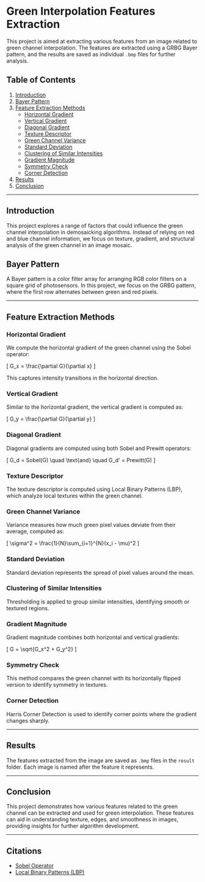 # Green Interpolation Features Extraction

This project is aimed at extracting various features from an image related to green channel interpolation. The features are extracted using a GRBG Bayer pattern, and the results are saved as individual `.bmp` files for further analysis.

## Table of Contents
1. [Introduction](#introduction)
2. [Bayer Pattern](#bayer-pattern)
3. [Feature Extraction Methods](#feature-extraction-methods)
    - [Horizontal Gradient](#horizontal-gradient)
    - [Vertical Gradient](#vertical-gradient)
    - [Diagonal Gradient](#diagonal-gradient)
    - [Texture Descriptor](#texture-descriptor)
    - [Green Channel Variance](#green-channel-variance)
    - [Standard Deviation](#standard-deviation)
    - [Clustering of Similar Intensities](#clustering-of-similar-intensities)
    - [Gradient Magnitude](#gradient-magnitude)
    - [Symmetry Check](#symmetry-check)
    - [Corner Detection](#corner-detection)
4. [Results](#results)
5. [Conclusion](#conclusion)

---

## Introduction

This project explores a range of factors that could influence the green channel interpolation in demosaicking algorithms. Instead of relying on red and blue channel information, we focus on texture, gradient, and structural analysis of the green channel in an image mosaic.

## Bayer Pattern

A Bayer pattern is a color filter array for arranging RGB color filters on a square grid of photosensors. In this project, we focus on the GRBG pattern, where the first row alternates between green and red pixels.

---

## Feature Extraction Methods

### Horizontal Gradient
We compute the horizontal gradient of the green channel using the Sobel operator:

\[
G_x = \frac{\partial G}{\partial x}
\]

This captures intensity transitions in the horizontal direction.

### Vertical Gradient
Similar to the horizontal gradient, the vertical gradient is computed as:

\[
G_y = \frac{\partial G}{\partial y}
\]

### Diagonal Gradient
Diagonal gradients are computed using both Sobel and Prewitt operators:

\[
G_d = Sobel(G) \quad \text{and} \quad G_d' = Prewitt(G)
\]

### Texture Descriptor
The texture descriptor is computed using Local Binary Patterns (LBP), which analyze local textures within the green channel.

### Green Channel Variance
Variance measures how much green pixel values deviate from their average, computed as:

\[
\sigma^2 = \frac{1}{N}\sum_{i=1}^{N}(x_i - \mu)^2
\]

### Standard Deviation
Standard deviation represents the spread of pixel values around the mean.

### Clustering of Similar Intensities
Thresholding is applied to group similar intensities, identifying smooth or textured regions.

### Gradient Magnitude
Gradient magnitude combines both horizontal and vertical gradients:

\[
G = \sqrt{G_x^2 + G_y^2}
\]

### Symmetry Check
This method compares the green channel with its horizontally flipped version to identify symmetry in textures.

### Corner Detection
Harris Corner Detection is used to identify corner points where the gradient changes sharply.

---

## Results

The features extracted from the image are saved as `.bmp` files in the `result` folder. Each image is named after the feature it represents.

---

## Conclusion

This project demonstrates how various features related to the green channel can be extracted and used for green interpolation. These features can aid in understanding texture, edges, and smoothness in images, providing insights for further algorithm development.

---

## Citations
- [Sobel Operator](https://en.wikipedia.org/wiki/Sobel_operator)
- [Local Binary Patterns (LBP)](https://en.wikipedia.org/wiki/Local_binary_patterns)
